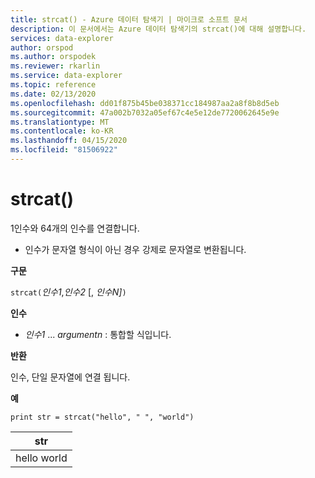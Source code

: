 ```yaml
---
title: strcat() - Azure 데이터 탐색기 | 마이크로 소프트 문서
description: 이 문서에서는 Azure 데이터 탐색기의 strcat()에 대해 설명합니다.
services: data-explorer
author: orspod
ms.author: orspodek
ms.reviewer: rkarlin
ms.service: data-explorer
ms.topic: reference
ms.date: 02/13/2020
ms.openlocfilehash: dd01f875b45be038371cc184987aa2a8f8b8d5eb
ms.sourcegitcommit: 47a002b7032a05ef67c4e5e12de7720062645e9e
ms.translationtype: MT
ms.contentlocale: ko-KR
ms.lasthandoff: 04/15/2020
ms.locfileid: "81506922"
---
```

# <a name="strcat"></a>strcat()

1인수와 64개의 인수를 연결합니다.

* 인수가 문자열 형식이 아닌 경우 강제로 문자열로 변환됩니다.

**구문**

`strcat(`*인수1*,*인수2* [, *인수N]*`)`

**인수**

* *인수1* ... *argumentn* : 통합할 식입니다.

**반환**

인수, 단일 문자열에 연결 됩니다.

**예**
  
   ```kusto
print str = strcat("hello", " ", "world")
```

|str|
|---|
|hello world|